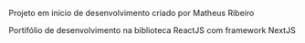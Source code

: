 Projeto em inicio de desenvolvimento criado por Matheus Ribeiro

Portifólio de desenvolvimento na biblioteca ReactJS com framework NextJS

